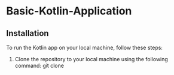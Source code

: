 # Basic-Kotlin-Application
## Installation
To run the Kotlin app on your local machine, follow these steps: 
1. Clone the repository to your local machine using the following command: git clone

